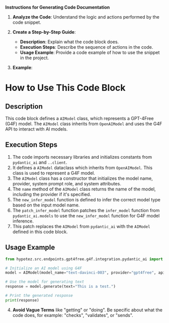 **Instructions for Generating Code Documentation**

1. **Analyze the Code**: Understand the logic and actions performed by the code snippet.

2. **Create a Step-by-Step Guide**:
    - **Description**: Explain what the code block does.
    - **Execution Steps**: Describe the sequence of actions in the code.
    - **Usage Example**: Provide a code example of how to use the snippet in the project.

3. **Example**:

How to Use This Code Block
=========================================================================================

Description
-------------------------
This code block defines a `AIModel` class, which represents a GPT-4Free (G4F) model. The `AIModel` class inherits from `OpenAIModel` and uses the G4F API to interact with AI models.

Execution Steps
-------------------------
1. The code imports necessary libraries and initializes constants from `pydantic_ai` and `..client`.
2. It defines a `AIModel` dataclass which inherits from `OpenAIModel`. This class is used to represent a G4F model.
3. The `AIModel` class has a constructor that initializes the model name, provider, system prompt role, and system attributes.
4. The `name` method of the `AIModel` class returns the name of the model, including the provider if it's specified.
5. The `new_infer_model` function is defined to infer the correct model type based on the input model name.
6. The `patch_infer_model` function patches the `infer_model` function from `pydantic_ai.models` to use the `new_infer_model` function for G4F model inference.
7. This patch replaces the `AIModel` from `pydantic_ai` with the `AIModel` defined in this code block.

Usage Example
-------------------------

```python
from hypotez.src.endpoints.gpt4free.g4f.integration.pydantic_ai import AIModel

# Initialize an AI model using G4F
model = AIModel(model_name="text-davinci-003", provider="gpt4free", api_key="YOUR_API_KEY")

# Use the model for generating text
response = model.generate(text="This is a test.")

# Print the generated response
print(response)
```

4. **Avoid Vague Terms** like "getting" or "doing". Be specific about what the code does, for example: "checks", "validates", or "sends".